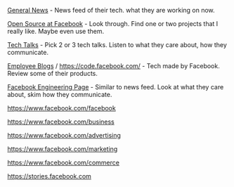 [General News](http://newsroom.fb.com/) - News feed of their tech. what they are working on now.

[Open Source at Facebook](https://code.facebook.com/projects/) - Look through. Find one or two projects that I really like. Maybe even use them.

[Tech Talks](https://code.facebook.com/videos/) - Pick 2 or 3 tech talks. Listen to what they care about, how they communicate.

[Employee Blogs](https://code.facebook.com/posts) / https://code.facebook.com/ - Tech made by Facebook. Review some of their products.

[Facebook Engineering Page](http://www.facebook.com/Engineering) - Similar to news feed. Look at what they care about, skim how they communicate.


https://www.facebook.com/facebook

https://www.facebook.com/business

https://www.facebook.com/advertising

https://www.facebook.com/marketing

https://www.facebook.com/commerce

https://stories.facebook.com
